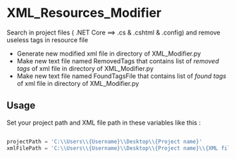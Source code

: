 # XML_Resources_Modifier
Search in project files ( .NET Core  ==> .cs &amp; .cshtml &amp; .config) and remove useless tags in resource file

- Generate new modified xml file in directory of XML_Modifier.py
- Make new text file named RemovedTags that contains list of _removed tags_ of xml file in directory of XML_Modifier.py
- Make new text file named FoundTagsFile that contains list of _found tags_ of xml file in directory of XML_Modifier.py


## Usage
Set your project path and XML file path in these variables like this :


```python

projectPath = 'C:\\Users\\{Username}\\Desktop\\{Project name}'
xmlFilePath = 'C:\\Users\\{Username}\\Desktop\\{Project name}\\{XML file}'
